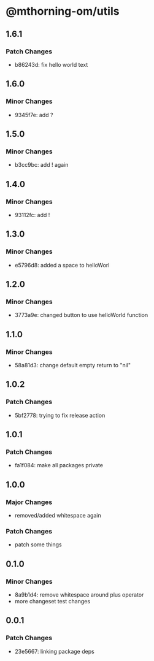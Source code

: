 # @mthorning-om/utils

## 1.6.1

### Patch Changes

- b86243d: fix hello world text

## 1.6.0

### Minor Changes

- 9345f7e: add ?

## 1.5.0

### Minor Changes

- b3cc9bc: add ! again

## 1.4.0

### Minor Changes

- 93112fc: add !

## 1.3.0

### Minor Changes

- e5796d8: added a space to helloWorl

## 1.2.0

### Minor Changes

- 3773a9e: changed button to use helloWorld function

## 1.1.0

### Minor Changes

- 58a81d3: change default empty return to "nil"

## 1.0.2

### Patch Changes

- 5bf2778: trying to fix release action

## 1.0.1

### Patch Changes

- fa1f084: make all packages private

## 1.0.0

### Major Changes

- removed/added whitespace again

### Patch Changes

- patch some things

## 0.1.0

### Minor Changes

- 8a9b1d4: remove whitespace around plus operator
- more changeset test changes

## 0.0.1

### Patch Changes

- 23e5667: linking package deps
